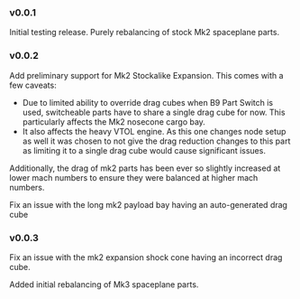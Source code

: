 ### v0.0.1

Initial testing release. Purely rebalancing of stock Mk2 spaceplane parts.

### v0.0.2

Add preliminary support for Mk2 Stockalike Expansion. This comes with a few caveats:
- Due to limited ability to override drag cubes when B9 Part Switch is used, switcheable parts have to share a single drag cube for now. This particularly affects the Mk2 nosecone cargo bay.
- It also affects the heavy VTOL engine. As this one changes node setup as well it was chosen to not give the drag reduction changes to this part as limiting it to a single drag cube would cause significant issues.

Additionally, the drag of mk2 parts has been ever so slightly increased at lower mach numbers to ensure they were balanced at higher mach numbers.

Fix an issue with the long mk2 payload bay having an auto-generated drag cube

### v0.0.3

Fix an issue with the mk2 expansion shock cone having an incorrect drag cube.

Added initial rebalancing of Mk3 spaceplane parts.
